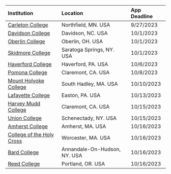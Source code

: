 | **Institution** | **Location** | **App Deadline** |
| :----       | :---       | :--- |
| [Carleton College](#carleton) | Northfield, MN. USA | 9/27/2023 |
| [Davidson College](#davidson) | Davidson, NC. USA | 10/1/2023 |
| [Oberlin College](#oberlin-cs) | Oberlin, OH. USA | 10/1/2023 |
| [Skidmore College](#skidmore) | Saratoga Springs, NY. USA | 10/1/2023 |
| [Haverford College](#haverford) | Haverford, PA. USA | 10/6/2023 |
| [Pomona College](#pomona) | Claremont, CA. USA | 10/8/2023 |
| [Mount Holyoke College](#holyoke) | South Hadley, MA. USA | 10/10/2023 |
| [Lafayette College](#lafayette) | Easton, PA. USA| 10/13/2023 |
| [Harvey Mudd College](#hmc-cs) | Claremont, CA. USA | 10/15/2023 |
| [Union College](#union) | Schenectady, NY. USA | 10/15/2023 |
| [Amherst College](#amherst) | Amherst, MA. USA | 10/16/2023 |
| [College of the Holy Cross](#holycross) | Worcester, MA. USA | 10/16/2023 |
| [Bard College](#bard) | Annandale-On-Hudson, NY. USA| 10/16/2023 |
| [Reed College](#reed) | Portland, OR. USA | 10/16/2023 |
